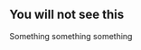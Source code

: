 [comment]: <> (This is file 3.)
[comment]: <> ()
[comment]: <> (It is not an important file.)

## You will not see this

Something something something